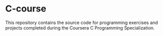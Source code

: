 # C-course
This repository contains the source code for programming exercises and projects completed during the Coursera C Programming Specialization.   
